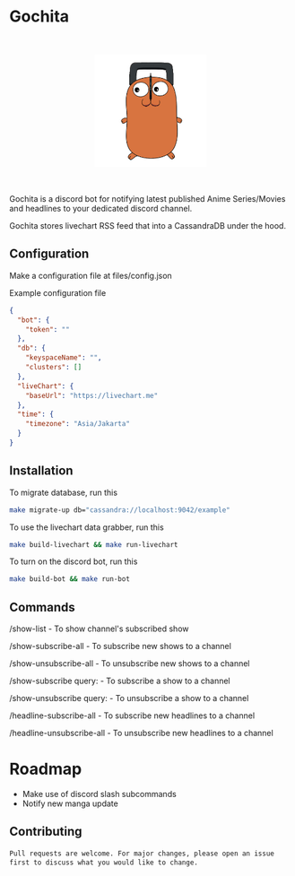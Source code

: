 # Gochita

<p align="center">
  <img src="files/images/gochita.png" alt="gochita" width="200" style="padding: 32px 0;" />
</p>

Gochita is a discord bot for notifying latest published Anime Series/Movies and headlines to your dedicated discord channel.

Gochita stores livechart RSS feed that into a CassandraDB under the hood.

## Configuration

Make a configuration file at files/config.json

Example configuration file
```JSON
{
  "bot": {
    "token": ""
  },
  "db": {
    "keyspaceName": "",
    "clusters": []
  },
  "liveChart": {
    "baseUrl": "https://livechart.me"
  },
  "time": {
    "timezone": "Asia/Jakarta"
  }
}
```

## Installation

To migrate database, run this
```bash
make migrate-up db="cassandra://localhost:9042/example"
```

To use the livechart data grabber, run this
```bash
make build-livechart && make run-livechart
```

To turn on the discord bot, run this
```bash
make build-bot && make run-bot
```

## Commands

/show-list - To show channel's subscribed show

/show-subscribe-all - To subscribe new shows to a channel

/show-unsubscribe-all - To unsubscribe new shows to a channel

/show-subscribe query:<show title> - To subscribe a show to a channel

/show-unsubscribe query:<show title> - To unsubscribe a show to a channel

/headline-subscribe-all - To subscribe new headlines to a channel

/headline-unsubscribe-all - To unsubscribe new headlines to a channel

# Roadmap

- Make use of discord slash subcommands
- Notify new manga update

## Contributing
```
Pull requests are welcome. For major changes, please open an issue first to discuss what you would like to change.
